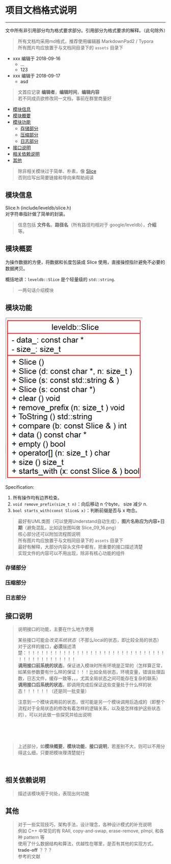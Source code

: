 # 项目文档格式说明
-----

文中所有非引用部分均为格式要求部分。引用部分为格式要求的解释。（此句除外）  

>所有文档均采用md格式，推荐使用编辑器 MarkdownPad2 / Typora  
>所有图片均应放置于与文档同目录下的 `assets` 目录下   


- xxx 编辑于 2018-09-16
  - ...
  - 123
- xxx 编辑于 2018-09-17
  - asd

>文首应记录 **编辑者**，**编辑时间**，**编辑内容**    
>若不同成员欲修改同一文档，事前在群里商量好    


- [模块信息](#module_info)
- [模块概要](#module_in_brief)
- [模块功能](#module_function)
  - [存储部分](#storage)
  - [压缩部分](#compress)
  - [日志部分](#log)
- [接口说明](#interface_specification)
- [相关依赖说明](#dependency_specification)
- [其他](#other)

>除非相关模块过于简单、朴素，像   [Slice](https://github.com/rsy56640/read_and_analyse_levelDB/blob/master/architecture/DB/Slice%20-%202018-09-16%20-%20rsy.md)   
>否则应写出简要链接和导向来帮助阅读


<a id="module_info"></a>
## 模块信息

Slice.h (include/leveldb/slice.h)  
对字符串指针做了简单的封装。  

>信息包括 **文件名**，**路径名**（所有路径均相对于 google/leveldb），**介绍** 等。

<a id="module_in_brief"></a>
## 模块概要

为操作数据的方便，将数据和长度包装成 Slice 使用，直接操控指针避免不必要的数据拷贝。

概括地讲：`leveldb::Slice` 是个轻量级的 `std::string`.

>一两句话介绍模块


<a id="module_function"></a>
## 模块功能

![Slice_09_16](../architecture/DB/assets/Slice_09_16.png)

Specification:

1. 所有操作均有边界检查。
2. `void remove_prefix(size_t n)`：向后移动 n 个byte， size 减少 n.
3. `bool starts_with(const Slice& x)`：判断前缀是否与 x 吻合。


>最好有UML类图（可以使用Understand自动生成），**图片名称应为内容+日期**（避免混乱，比如这张图叫做 Slice_09_16.png）   
>核心部分还可以附加流程图说明   
>所有图片均应放置于与文档同目录下的 `assets` 目录下   
>最好有解释，大部分内容头文件中都有，把重要的接口描述清楚   
>实现文件的内容可以不用出现，除非有核心功能的组件  

<a id="storage"></a>
### 存储部分

<a id="compress"></a>
### 压缩部分

<a id="log"></a>
### 日志部分


<a id="interface_specification"></a>
## 接口说明

>说明接口的功能，主要在什么地方使用     
>
>某些接口可能会*改变系统状态*（不那么local的状态，即比较全局的状态）   
>对于这样的接口，**必须**描述清楚：！！！！！！！！！！！！！！！！！！！！！！！！！！！！！！！！！！！！！！！！！！！！   
>**调用接口前系统的状态**，保证进入模块时所有环境是正常的（怎样算正常，如某些参数要有什么样的保证！！！比如全局状态，环境变量，错误处理函数，日志文件，缓存一致等，，，尤其全局状态之间可能存在复杂的联系）   
>**调用接口后系统的状态**，即调用完成后保证这些变量处于什么样的状态！！！！！！（还是同一批变量）     
>
>注意到一个模块调用前的状态，很可能是另一个模块调用后造成的（即整个流程对于全局状态的修改有着怎样的逻辑关系，以及是怎样维护这些状态的），可以对此做一些探究并给出说明


&nbsp;    
&nbsp;    
&nbsp;    

>上述部分，如**模块概要**，**模块功能**，**接口说明**，若差别不大，则可以不用分得这么细，只要把模块理清楚就行  

&nbsp;    


<a id="dependency_specification"></a>
## 相关依赖说明

>描述该模块用于何处，表现出何功能   


<a id="other"></a>
## 其他

>对于一些实现技巧，架构手法，设计理念，各种设计模式的补充说明   
>例如 C++ 中常见的有 RAII, copy-and-swap, erase-remove, pImpl, 和各种 pattern 等   
>使用了什么数据结构和算法，优越性在哪里，是否有其他的实现方式，**trade-off** ？？？    
>参考的文献

